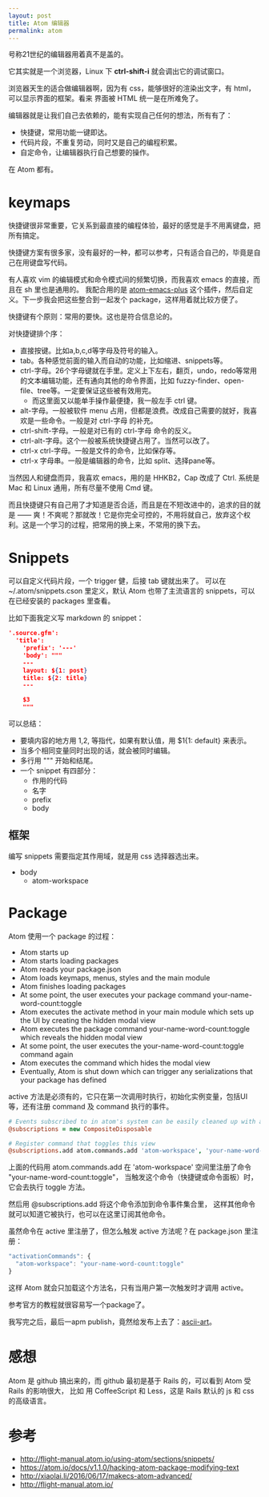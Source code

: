 ```yaml
---
layout: post
title: Atom 编辑器
permalink: atom
---
```


号称21世纪的编辑器用着真不是盖的。

它其实就是一个浏览器，Linux 下 **ctrl-shift-i** 就会调出它的调试窗口。

浏览器天生的适合做编辑器啊，因为有 css，能够很好的渲染出文字，有 html，可以显示界面的框架。看来
界面被 HTML 统一是在所难免了。

编辑器就是让我们自己去依赖的，能有实现自己任何的想法，所有有了：

- 快捷键，常用功能一键即达。
- 代码片段，不重复劳动，同时又是自己的编程积累。
- 自定命令，让编辑器执行自己想要的操作。

在 Atom 都有。

# keymaps
快捷键很非常重要，它关系到最直接的编程体验，最好的感觉是手不用离键盘，把所有搞定。

快捷键方案有很多家，没有最好的一种，都可以参考，只有适合自己的，毕竟是自己在用键盘写代码。

有人喜欢 vim 的编辑模式和命令模式间的频繁切换，而我喜欢 emacs 的直接，而且在 sh 里也是通用的。
我配合用的是 [atom-emacs-plus](https://github.com/aki77/atom-emacs-plus) 这个插件，然后自定义。下一步我会把这些整合到一起发个 package，这样用着就比较方便了。

快捷键有个原则：常用的要快。这也是符合信息论的。

对快捷键排个序：

- 直接按键。比如a,b,c,d等字母及符号的输入。
- tab。各种感觉前面的输入而自动的功能，比如缩进、snippets等。
- ctrl-字母。26个字母键就在手里。定义上下左右，翻页，undo，redo等常用的文本编辑功能，还有通向其他的命令界面，比如 fuzzy-finder、open-file、tree等。一定要保证这些被有效用完。
  - 而这里面又以能单手操作最便捷，我一般左手 ctrl 键。
- alt-字母。一般被软件 menu 占用，但都是浪费。改成自己需要的就好，我喜欢是一些命令。一般是对 ctrl-字母 的补充。
- ctrl-shift-字母。一般是对已有的 ctrl-字母 命令的反义。
- ctrl-alt-字母。这个一般被系统快捷键占用了。当然可以改了。
- ctrl-x ctrl-字母。一般是文件的命令，比如保存等。
- ctrl-x 字母串。一般是编辑器的命令，比如 split、选择pane等。

当然因人和键盘而异，我喜欢 emacs，用的是 HHKB2，Cap 改成了 Ctrl.
系统是 Mac 和 Linux 通用，所有尽量不使用 Cmd 键。

而且快捷键只有自己用了才知道是否合适，而且是在不短改进中的，追求的目的就是 —— 爽！不爽呢？那就改！它是你完全可控的，不用将就自己，放弃这个权利。这是一个学习的过程，把常用的换上来，不常用的换下去。

# Snippets
可以自定义代码片段，一个 trigger 健，后接 tab 键就出来了。
可以在 ~/.atom/snippets.cson 里定义，默认 Atom 也带了主流语言的 snippets，可以在已经安装的 packages 里查看。

比如下面我定义写 markdown 的 snippet：

```json
'.source.gfm':
  'title':
    'prefix': '---'
    'body': """
    ---
    layout: ${1: post}
    title: ${2: title}
    ---

    $3
    """
```

可以总结：

- 要填内容的地方用 $1,$2, 等指代，如果有默认值，用 $1{1: default} 来表示。
- 当多个相同变量同时出现的话，就会被同时编辑。
- 多行用 """ 开始和结尾。
- 一个 snippet 有四部分：
  - 作用的代码
  - 名字
  - prefix
  - body


## 框架
编写 snippets 需要指定其作用域，就是用 css 选择器选出来。

- body
  - atom-workspace

# Package

Atom 使用一个 package 的过程：

- Atom starts up
- Atom starts loading packages
- Atom reads your package.json
- Atom loads keymaps, menus, styles and the main module
- Atom finishes loading packages
- At some point, the user executes your package command your-name-word-count:toggle
- Atom executes the activate method in your main module which sets up the UI by creating the hidden modal view
- Atom executes the package command your-name-word-count:toggle which reveals the hidden modal view
- At some point, the user executes the your-name-word-count:toggle command again
- Atom executes the command which hides the modal view
- Eventually, Atom is shut down which can trigger any serializations that your package has defined

active 方法是必须有的，它只在第一次调用时执行，初始化实例变量，包括UI等，还有注册 command 及 command 执行的事件。

```coffee
# Events subscribed to in atom's system can be easily cleaned up with a CompositeDisposable
@subscriptions = new CompositeDisposable

# Register command that toggles this view
@subscriptions.add atom.commands.add 'atom-workspace', 'your-name-word-count:toggle': => @toggle()
```

上面的代码用 atom.commands.add 在 'atom-workspace' 空间里注册了命令 "your-name-word-count:toggle"，
当触发这个命令（快捷键或命令面板）时，它会去执行 toggle 方法。

然后用 @subscriptions.add 将这个命令添加到命令事件集合里，
这样其他命令就可以知道它被执行，也可以在这里订阅其他命令。

虽然命令在 active 里注册了，但怎么触发 active 方法呢？在 package.json 里注册：

```js
"activationCommands": {
  "atom-workspace": "your-name-word-count:toggle"
}
```

这样 Atom 就会只加载这个方法名，只有当用户第一次触发时才调用 active。


参考官方的教程就很容易写一个package了。

我写完之后，最后一apm publish，竟然给发布上去了：[ascii-art](https://atom.io/packages/ascii-art)。

# 感想
Atom 是 github 搞出来的，而 github 最初是基于 Rails 的，可以看到 Atom 受 Rails 的影响很大，
比如 用 CoffeeScript 和 Less，这是 Rails 默认的 js 和 css 的高级语言。

# 参考
- http://flight-manual.atom.io/using-atom/sections/snippets/
- https://atom.io/docs/v1.1.0/hacking-atom-package-modifying-text
- http://xiaolai.li/2016/06/17/makecs-atom-advanced/
- http://flight-manual.atom.io/
